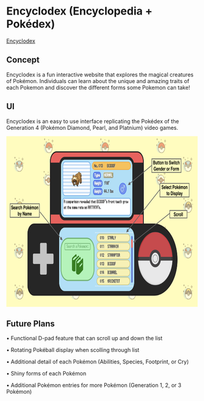 # Encyclodex (Encyclopedia + Pokédex)
[Encyclodex](https://brandon-a-ng.github.io/Encyclodex/)
## Concept
Encyclodex is a fun interactive website that explores the magical creatures of Pokémon. Individuals can learn about the unique and amazing traits of each Pokemon and discover the different forms some Pokemon can take!

## UI
Encyclodex is an easy to use interface replicating the Pokédex of the Generation 4 (Pokémon Diamond, Pearl, and Platnium) video games.

<img src= "images/readme-images/UI.png" height="450">

## Future Plans
• Functional D-pad feature that can scroll up and down the list

• Rotating Pokéball display when scolling through list

• Additional detail of each Pokémon (Abilities, Species, Footprint, or Cry)

• Shiny forms of each Pokémon

• Additional Pokémon entries for more Pokémon (Generation 1, 2, or 3 Pokémon)
